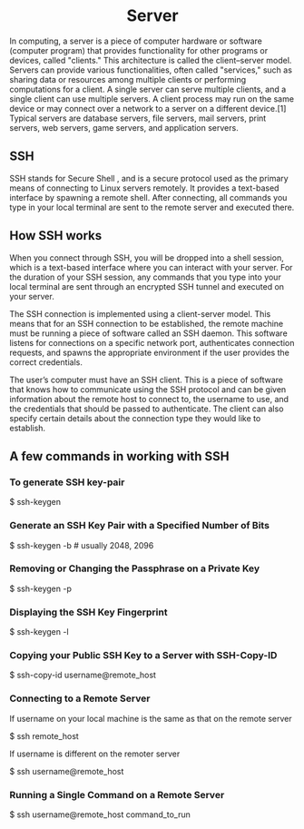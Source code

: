 <h1 style="text-align: center;">Server</h1>
<p>In computing, a server is a piece of computer hardware or software (computer program) that provides functionality for other programs or devices, called
"clients." This architecture is called the client–server model. Servers can
provide various functionalities, often called "services," such as sharing data
or resources among multiple clients or performing computations for a client. A
single server can serve multiple clients, and a single client can use multiple
servers. A client process may run on the same device or may connect over a
network to a server on a different device.[1] Typical servers are database
servers, file servers, mail servers, print servers, web servers, game servers,
  and application servers.</p>
<h2>SSH</h2>
<p>SSH stands for Secure Shell , and is a secure protocol used as the primary means of connecting to Linux
servers remotely. It provides a text-based interface by spawning a remote shell.
After connecting, all commands you type in your local terminal are sent to the
remote server and executed there.</p>
<h2>How SSH works</h2>
<p>When you connect through SSH, you will be dropped into a shell session, which is a text-based interface where you can interact with your server. For the duration of your SSH session, any commands that you type into your local terminal are sent through an encrypted SSH tunnel and executed on your server.

The SSH connection is implemented using a client-server model. This means that for an SSH connection to be established, the remote machine must be running a piece of software called an SSH daemon. This software listens for connections on a specific network port, authenticates connection requests, and spawns the appropriate environment if the user provides the correct credentials.

The user’s computer must have an SSH client. This is a piece of software that
knows how to communicate using the SSH protocol and can be given information
about the remote host to connect to, the username to use, and the credentials
that should be passed to authenticate. The client can also specify certain
details about the connection type they would like to establish.</p>
<h2>A few commands in working with SSH</h2>
<h3>To generate SSH key-pair</h3>
<p> $ ssh-keygen</p>
<h3>Generate an SSH Key Pair with a Specified Number of Bits</h3>
<p> $ ssh-keygen -b <number of bits> # usually 2048, 2096</p>
<h3>Removing or Changing the Passphrase on a Private Key</h3>
<p> $ ssh-keygen -p</p>
<h3>Displaying the SSH Key Fingerprint</h3>
<p> $ ssh-keygen -l</p>
<h3>Copying your Public SSH Key to a Server with SSH-Copy-ID</h3>
<p> $ ssh-copy-id username@remote_host</p>
<h3>Connecting to a Remote Server</h3>
<p>If username on your local machine is the same as that on the remote
server</p>
<p> $ ssh remote_host</p>
<p>If username is different on the remoter server</p>
<p> $ ssh username@remote_host</p>
<h3>Running a Single Command on a Remote Server</h3>
<p> $ ssh username@remote_host command_to_run</p>
